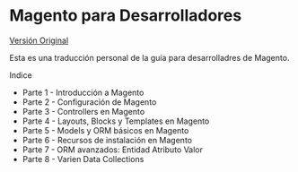 # Magento para Desarrolladores

[Versión Original](http://devdocs.magento.com/guides/m1x/magefordev/mage-for-dev-1.html)

Esta es una traducción personal de la guía para desarrolladres de Magento.

Indice

* Parte 1 - Introducción a Magento
* Parte 2 - Configuración de Magento
* Parte 3 - Controllers en Magento
* Parte 4 - Layouts, Blocks y Templates en Magento
* Parte 5 - Models y ORM básicos en Magento
* Parte 6 - Recursos de instalación en Magento
* Parte 7 - ORM avanzados: Entidad Atributo Valor
* Parte 8 - Varien Data Collections

